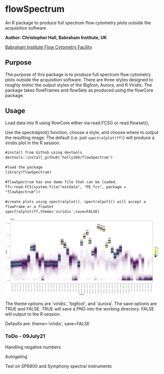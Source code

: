# flowSpectrum
An R package to produce full spectrum flow cytometry plots outside the acquisition software.

**Author: Christopher Hall, Babraham Institute, UK**

[Babraham Institute Flow Cytometry Facility](https://www.babraham.ac.uk/science-services/flow-cytometry)

## Purpose
The purpose of this package is to produce full spectrum flow cytometry plots outside the acquisition software.
There are three styles designed to roughly mimic the output styles of the Bigfoot, Aurora, and R Viridis.
The package takes flowFrames and flowSets as produced using the flowCore package.

## Usage
Load data into R using flowCore either via read.FCS() or read.flowset(),

Use the spectralplot() function, choose a style, and choose where to output the resulting image.  The default (i.e. just ```spectralplot(ff)```) will produce a viridis plot in the R session.

```{r setup, out.width="100%"}
#install from Github using devtools
devtools::install_github('hally166/flowSpectrum')

#load the package
library(flowSpectrum)

#flowSpectrum has one demo file that can be loaded.  
ff<-read.FCS(system.file("extdata", "PE.fcs", package = "flowSpectrum"))

#create plots using spectralplot(). spectralpolt() will accept a flowFrame or a flowSet
spectralplot(ff,theme='viridis',save=FALSE)
```
![PE spectrum](/man/PE.png)


The theme options are 'viridis', 'bigfoot', and 'aurora'.
The save options are TRUE and FALSE.  TRUE will save a PNG into the working directory. FALSE will output to the R session.

Defaults are: theme='viridis', save=FALSE

### ToDo - 09July21

Handling negative numbers

Autogating

Test on SP6800 and Symphony spectral instruments

